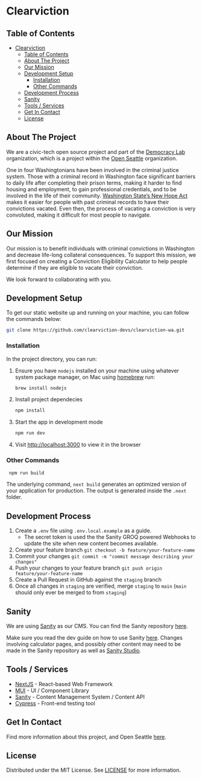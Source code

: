 # Clearviction

## Table of Contents

- [Clearviction](#clearviction)
  - [Table of Contents](#table-of-contents)
  - [About The Project](#about-the-project)
  - [Our Mission](#our-mission)
  - [Development Setup](#development-setup)
    - [Installation](#installation)
    - [Other Commands](#other-commands)
  - [Development Process](#development-process)
  - [Sanity](#sanity)
  - [Tools / Services](#tools--services)
  - [Get In Contact](#get-in-contact)
  - [License](#license)

## About The Project

We are a civic-tech open source project and part of the [Democracy Lab](https://www.democracylab.org/projects/226) organization, which is a project within the [Open Seattle](https://openseattle.org/projects/) organization.

One in four Washingtonians have been involved in the criminal justice system. Those with a criminal record in Washington face significant barriers to daily life after completing their prison terms, making it harder to find housing and employment, to gain professional credentials, and to be involved in the life of their community. [Washington State’s New Hope Act](https://app.leg.wa.gov/billsummary?BillNumber=2890&Year=2017) makes it easier for people with past criminal records to have their convictions vacated. Even then, the process of vacating a conviction is very convoluted, making it difficult for most people to navigate.

## Our Mission

Our mission is to benefit individuals with criminal convictions in Washington and decrease life-long collateral consequences. To support this mission, we first focused on creating a Conviction Eligibility Calculator to help people determine if they are eligible to vacate their conviction.

We look forward to collaborating with you.

## Development Setup

To get our static website up and running on your machine, you can follow the commands below:

```bash
git clone https://github.com/clearviction-devs/clearviction-wa.git
```

### Installation

In the project directory, you can run:

1. Ensure you have `nodejs` installed on your machine using whatever system package manager, on Mac using [homebrew](https://brew.sh) run:

   ```bash
   brew install nodejs
   ```

1. Install project dependecies

   ```bash
   npm install
   ```

1. Start the app in development mode

   ```bash
   npm run dev
   ```

1. Visit [http://localhost:3000](http://localhost:3000) to view it in the browser

### Other Commands

```bash
 npm run build
```

The underlying command, `next build` generates an optimized version of your application for production. The output is generated inside the `.next` folder.

## Development Process

1. Create a `.env` file using `.env.local.example` as a guide.
   - The secret token is used the the Sanity GROQ powered Webhooks to update the site when new content becomes available.
2. Create your feature branch `git checkout -b feature/your-feature-name`
3. Commit your changes `git commit -m "commit message describing your changes"`
4. Push your changes to your feature branch `git push origin feature/your-feature-name`
5. Create a Pull Request in GitHub against the `staging` branch
6. Once all changes in `staging` are verified, merge `staging` to `main` (`main` should only ever be merged to from `staging`)

## Sanity

We are using [Sanity](https://www.sanity.io/) as our CMS. You can find the Sanity repository [here](https://github.com/clearviction-devs/clearviction-sanity).

Make sure you read the dev guide on how to use Sanity [here](https://github.com/clearviction-devs/clearviction-sanity#readme). Changes involving calculator pages, and possibly other content may need to be made in the Sanity repository as well as [Sanity Studio](https://clearviction.sanity.studio/desk).

## Tools / Services

- [NextJS](https://nextjs.org/) - React-based Web Framework
- [MUI](https://mui.com/) - UI / Component Library
- [Sanity](https://www.sanity.io/) - Content Management System / Content API
- [Cypress](https://docs.cypress.io/guides/overview/why-cypress) - Front-end testing tool

## Get In Contact

Find more information about this project, and Open Seattle [here](https://democracylab.org/index/?section=AboutProject&id=226).

## License

Distributed under the MIT License. See [LICENSE](./LICENSE) for more information.
